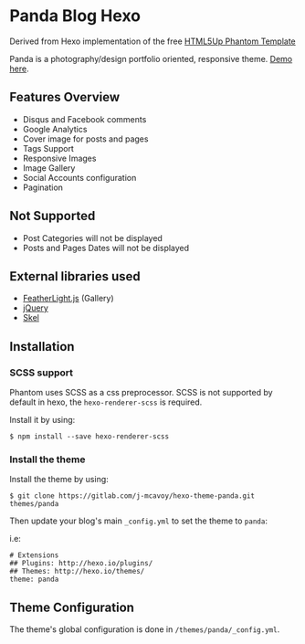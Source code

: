 # Panda Blog Hexo

Derived from Hexo implementation of the free [HTML5Up Phantom Template](http://html5up.net/phantom)

Panda is a photography/design portfolio oriented, responsive theme. [Demo here](http://www.codeblocq.com/assets/projects/hexo-theme-phantom/).

## Features Overview

- Disqus and Facebook comments
- Google Analytics
- Cover image for posts and pages
- Tags Support
- Responsive Images
- Image Gallery
- Social Accounts configuration
- Pagination

## Not Supported

- Post Categories will not be displayed
- Posts and Pages Dates will not be displayed

## External libraries used

- [FeatherLight.js](http://noelboss.github.io/featherlight/) (Gallery)
- [jQuery](https://jquery.com/)
- [Skel](https://github.com/n33/skel)

## Installation

### SCSS support

Phantom uses SCSS as a css preprocessor. SCSS is not supported by default in hexo, the `hexo-renderer-scss` is required.

Install it by using:

```
$ npm install --save hexo-renderer-scss
```
### Install the theme

Install the theme by using:

```
$ git clone https://gitlab.com/j-mcavoy/hexo-theme-panda.git themes/panda
```

Then update your blog's main `_config.yml` to set the theme to `panda`:

i.e:

```
# Extensions
## Plugins: http://hexo.io/plugins/
## Themes: http://hexo.io/themes/
theme: panda
```

## Theme Configuration

The theme's global configuration is done in `/themes/panda/_config.yml`.
